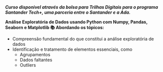 ***Curso disponivel através da bolsa para Trilhas Digitais para o programa Santander Tech+, uma parceria entre o Santander e a Ada.***

**Análise Exploratória de Dados usando Python com Numpy, Pandas, Seaborn e Matplotlib 📚 Abordando os tópicos:**

<ul> 
  <li> Compreensão fundamental do que constitui a análise exploratória de dados </li>
  <li> Identificação e tratamento de elementos essenciais, como 
      <ul>
        <li> Agrupamentos  </li>
        <li> Dados faltantes </li>
        <li> Outliers </li>
      </ul>
  </li>
</ul>
